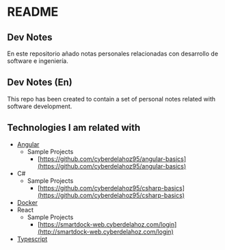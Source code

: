 # README

## Dev Notes

En este repositorio añado notas personales relacionadas con desarrollo de software e ingeniería.

## Dev Notes \(En\)

This repo has been created to contain a set of personal notes related with software development.

## Technologies I am related with

* [Angular](angular/english/)
  * Sample Projects
    * [https://github.com/cyberdelahoz95/angular-basics](https://github.com/cyberdelahoz95/angular-basics)
* C\#
  * Sample Projects
    * [https://github.com/cyberdelahoz95/csharp-basics](https://github.com/cyberdelahoz95/csharp-basics)
* [Docker](https://github.com/cyberdelahoz95/dockercrumbs)
* React
  * Sample Projects
    * [https://smartdock-web.cyberdelahoz.com/login](http://smartdock-web.cyberdelahoz.com/login)
* [Typescript](https://github.com/cyberdelahoz95/typescript-basics/tree/master/foundamentals)

